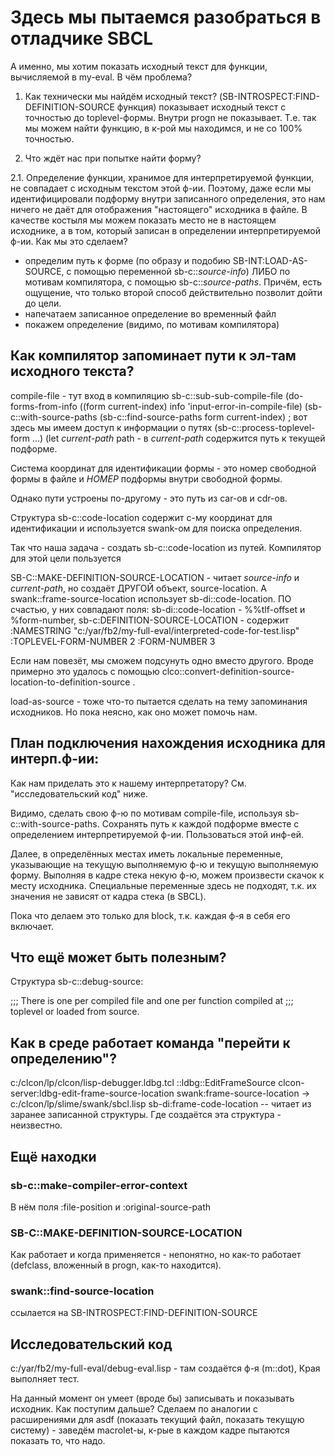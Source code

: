 Здесь мы пытаемся разобраться в отладчике SBCL
===============================================

А именно, мы хотим показать исходный текст для функции, вычисляемой в my-eval. 
В чём проблема?

1. Как технически мы найдём исходный текст? 
(SB-INTROSPECT:FIND-DEFINITION-SOURCE функция) показывает исходный текст с точностью до toplevel-формы. 
Внутри progn не показывает. Т.е. так мы можем найти функцию, в к-рой мы находимся, и не со 100% точностью. 

2. Что ждёт нас при попытке найти форму? 

2.1. Определение функции, хранимое для интерпретируемой функции, не совпадает с исходным текстом этой ф-ии. 
Поэтому, даже если мы идентифицировали подформу внутри записанного определения, это нам ничего не даёт для
отображения "настоящего" исходника в файле. В качестве костыля мы можем показать место не в настоящем исходнике, 
а в том, который записан в определении интерпретируемой ф-ии. Как мы это сделаем? 
- определим путь к форме (по образу и подобию SB-INT:LOAD-AS-SOURCE, с помощью переменной
  sb-c::*source-info*) ЛИБО по мотивам компилятора, с помощью sb-c::*source-paths*. Причём, есть ощущение, 
что только второй способ действительно позволит дойти до цели. 
- напечатаем записанное определение во временный файл
- покажем определение (видимо, по мотивам компилятора)


Как компилятор запоминает пути к эл-там исходного текста?
---------------------------------------------------------


compile-file - тут вход в компиляцию 
  sb-c::sub-sub-compile-file
    (do-forms-from-info ((form current-index) info
                         'input-error-in-compile-file)
      (sb-c::with-source-paths
        (sb-c::find-source-paths form current-index)
        ; вот здесь мы имеем доступ к информации о путях
          (sb-c::process-toplevel-form ...)
            (let *current-path* path - в *current-path* содержится путь к текущей подформе. 

Система координат для идентификации формы - это номер свободной формы в файле и _НОМЕР_ подформы внутри свободной формы. 

Однако пути устроены по-другому - это путь из car-ов и cdr-oв. 

Структура sb-c::code-location содержит с-му координат для идентификации и используется swank-ом для поиска определения. 

Так что наша задача - создать sb-c::code-location из путей. Компилятор для этой цели пользуется

SB-C::MAKE-DEFINITION-SOURCE-LOCATION - читает *source-info* и *current-path*, но создаёт ДРУГОЙ объект, 
source-location. А swank::frame-source-location использует sb-di::code-location. ПО счастью, у них совпадают поля:
sb-di::code-location - %%tlf-offset и %form-number, 
sb-c:DEFINITION-SOURCE-LOCATION - содержит 
   :NAMESTRING "c:/yar/fb2/my-full-eval/interpreted-code-for-test.lisp"
   :TOPLEVEL-FORM-NUMBER 2
   :FORM-NUMBER 3

Если нам повезёт, мы сможем подсунуть одно вместо другого. Вроде примерно это удалось с помощью 
clco::convert-definition-source-location-to-definition-source . 










load-as-source - тоже что-то пытается сделать на тему запоминания исходников. Но пока неясно, как оно может помочь нам. 

План подключения нахождения исходника для интерп.ф-ии:
-------------------------------------------------------
Как нам приделать это к нашему интерпретатору? См. "исследовательский код" ниже. 

Видимо, сделать свою ф-ю по мотивам compile-file, используя
sb-c::with-source-paths. Сохранять путь к каждой подформе вместе с определением интерпретируемой ф-ии. 
Пользоваться этой инф-ей. 

Далее, в определённых местах иметь локальные переменные, указывающие на текущую выполняемую ф-ю и текущую выполняемую форму. 
Выполняя в кадре стека некую ф-ю, можем произвести скачок к месту исходника. Специальные переменные здесь не подходят, т.к.
их значения не зависят от кадра стека (в SBCL). 

Пока что делаем это только для block, т.к. каждая ф-я в себя его включает. 

Что ещё может быть полезным?
----------------------------

Структура sb-c::debug-source: 

;;; There is one per compiled file and one per function compiled at
;;; toplevel or loaded from source.

Как в среде работает команда "перейти к определению"?
----------------
c:/clcon/lp/clcon/lisp-debugger.ldbg.tcl
 ::ldbg::EditFrameSource
   clcon-server:ldbg-edit-frame-source-location
     swank:frame-source-location -> c:/clcon/lp/slime/swank/sbcl.lisp
       sb-di:frame-code-location -- читает из заранее записанной структуры. Где создаётся эта структура - неизвестно. 


Ещё находки
-----------
### sb-c::make-compiler-error-context 
В нём поля :file-position и :original-source-path

### SB-C::MAKE-DEFINITION-SOURCE-LOCATION 
Как работает и когда применяется - непонятно, но как-то работает (defclass, вложенный в progn, как-то находится). 

### swank::find-source-location
ссылается на SB-INTROSPECT:FIND-DEFINITION-SOURCE

Исследовательский код
---------------------

c:/yar/fb2/my-full-eval/debug-eval.lisp - там создаётся ф-я (m::dot), Края выполняет тест.

На данный момент он умеет (вроде бы) записывать и показывать исходник. Как поступим дальше? 
Сделаем по аналогии с расширениями для asdf (показать текущий файл, показать текущую систему) - заведём
macrolet-ы, к-рые в каждом кадре пытаются показать то, что надо. 



